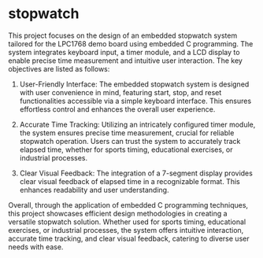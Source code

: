 # stopwatch

This project focuses on the design of an embedded stopwatch system tailored for the LPC1768 demo board using embedded C programming. The system integrates keyboard input, a timer module, and a LCD display to enable precise time measurement and intuitive user interaction. The key objectives are listed as follows:

1. User-Friendly Interface: The embedded stopwatch system is designed with user convenience in mind, featuring start, stop, and reset functionalities accessible via a simple keyboard interface. This ensures effortless control and enhances the overall user experience.

2. Accurate Time Tracking: Utilizing an intricately configured timer module, the system ensures precise time measurement, crucial for reliable stopwatch operation. Users can trust the system to accurately track elapsed time, whether for sports timing, educational exercises, or industrial processes.

3. Clear Visual Feedback: The integration of a 7-segment display provides clear visual feedback of elapsed time in a recognizable format. This enhances readability and user understanding.

Overall, through the application of embedded C programming techniques, this project showcases efficient design methodologies in creating a versatile stopwatch solution. Whether used for sports timing, educational exercises, or industrial processes, the system offers intuitive interaction, accurate time tracking, and clear visual feedback, catering to diverse user needs with ease.



